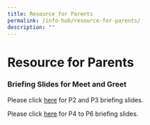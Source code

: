 ```yaml
---
title: Resource for Parents
permalink: /info-hub/resource-for-parents/
description: ""
---
```

Resource for Parents
====================

### Briefing Slides for Meet and Greet


  
Please click [here](https://docs.google.com/presentation/d/1gOcB-d7fGmVppFlMLmY3o1H1bH9s6rAc/edit?usp=sharing&ouid=110723015870708211029&rtpof=true&sd=true) for P2 and P3 briefing slides.  
  
Please click [here](https://docs.google.com/presentation/d/19YJCMbNj4DWDJxp5rZGBEN3HJG3zxlM4/edit?usp=share_link&ouid=110723015870708211029&rtpof=true&sd=true) for P4 to P6 briefing slides.